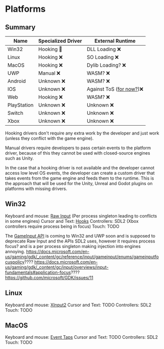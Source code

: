 # Platforms

## Summary
| Name        | Specialized Driver | External Runtime      |
| ----------- | ------------------ | --------------------- |
| Win32       | Hooking 🚧         | DLL Loading ❌        |
| Linux       | Hooking ❌         | SO Loading ❌         |
| MacOS       | Hooking ❌         | Dylib Loading? ❌     |
| UWP         | Manual ❌          | WASM? ❌              |
| Android     | Unknown ❌         | WASM? ❌              |
| IOS         | Unknown ❌         | Against ToS ([for now?](https://www.theverge.com/2022/3/25/22996248/apple-sideloading-apps-store-third-party-eu-dma-requirement))❌ | 
| Web         | Hooking ❌         | WASM? ❌              |
| PlayStation | Unknown ❌         | Unknown ❌            |
| Switch      | Unknown ❌         | Unknown ❌            |
| Xbox        | Unknown ❌         | Unknown ❌            |

Hooking drivers don't require any extra work by the developer and just work (unless they conflict with the game engine).

Manual drivers require developers to pass certain events to the platform driver, because of this they cannot be used with closed-source engines such as Unity.

In the case that a hooking driver is not available and the developer cannot access low level OS events, the developer can create a custom driver that takes events from the game engine and feeds them to the runtime. This is the approach that will be used for the Unity, Unreal and Godot plugins on platforms with missing drivers.

## Win32
Keyboard and mouse: [Raw Input](https://docs.microsoft.com/en-us/windows/win32/inputdev/about-raw-input) (Per process singleton leading to conflicts in some engines)
Cursor and Text: [Hooks](https://docs.microsoft.com/en-gb/windows/win32/winmsg/about-hooks)
Controllers: SDL2 (Xbox controllers require process being in focus)
Touch: TODO

The [GameInput API](https://docs.microsoft.com/en-us/gaming/gdk/_content/gc/reference/input/gameinput/gameinput_members) is coming to Win32 and UWP soon and is supposed to deprecate Raw Input and the APIs SDL2 uses, however it requires process focus? and is a per process singleton making injection into engines annoying.
https://docs.microsoft.com/en-us/gaming/gdk/_content/gc/reference/input/gameinput/enums/gameinputfocuspolicy????
https://docs.microsoft.com/en-us/gaming/gdk/_content/gc/input/overviews/input-fundamentals#application-focus????
https://github.com/microsoft/GDK/issues/11

## Linux
Keyboard and mouse: [XInput2](https://docs.rs/x11/2.19.1/x11/xinput2/index.html)
Cursor and Text: TODO
Controllers: SDL2
Touch: TODO

## MacOS
Keyboard and mouse: [Event Taps](https://developer.apple.com/documentation/coregraphics/quartz_event_services)
Cursor and Text: TODO
Controllers: SDL2
Touch: TODO